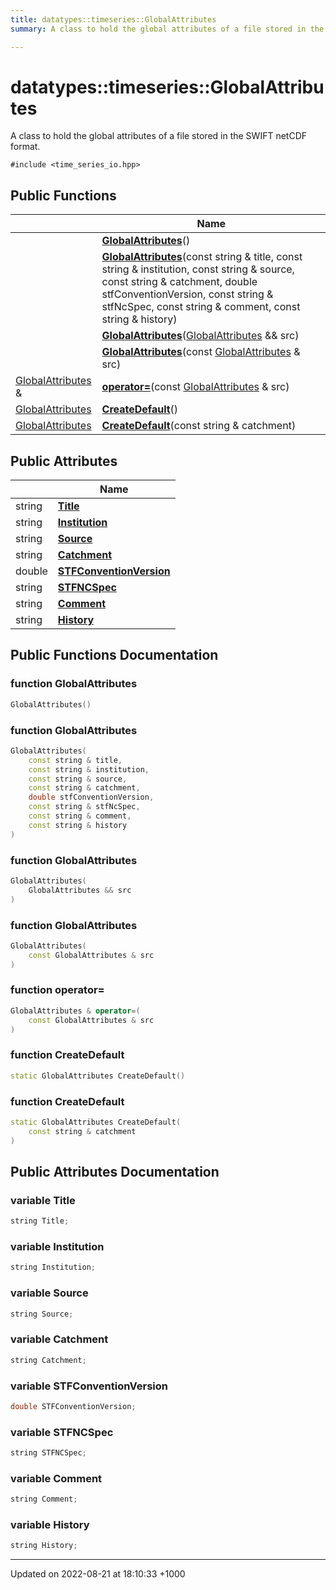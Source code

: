 ```yaml
---
title: datatypes::timeseries::GlobalAttributes
summary: A class to hold the global attributes of a file stored in the SWIFT netCDF format. 

---
```


# datatypes::timeseries::GlobalAttributes



A class to hold the global attributes of a file stored in the SWIFT netCDF format. 


`#include <time_series_io.hpp>`

## Public Functions

|                | Name           |
| -------------- | -------------- |
| | **[GlobalAttributes](/uchronia-ts-doc/cpp/Classes/classdatatypes_1_1timeseries_1_1GlobalAttributes/#function-globalattributes)**() |
| | **[GlobalAttributes](/uchronia-ts-doc/cpp/Classes/classdatatypes_1_1timeseries_1_1GlobalAttributes/#function-globalattributes)**(const string & title, const string & institution, const string & source, const string & catchment, double stfConventionVersion, const string & stfNcSpec, const string & comment, const string & history) |
| | **[GlobalAttributes](/uchronia-ts-doc/cpp/Classes/classdatatypes_1_1timeseries_1_1GlobalAttributes/#function-globalattributes)**([GlobalAttributes](/uchronia-ts-doc/cpp/Classes/classdatatypes_1_1timeseries_1_1GlobalAttributes/) && src) |
| | **[GlobalAttributes](/uchronia-ts-doc/cpp/Classes/classdatatypes_1_1timeseries_1_1GlobalAttributes/#function-globalattributes)**(const [GlobalAttributes](/uchronia-ts-doc/cpp/Classes/classdatatypes_1_1timeseries_1_1GlobalAttributes/) & src) |
| [GlobalAttributes](/uchronia-ts-doc/cpp/Classes/classdatatypes_1_1timeseries_1_1GlobalAttributes/) & | **[operator=](/uchronia-ts-doc/cpp/Classes/classdatatypes_1_1timeseries_1_1GlobalAttributes/#function-operator=)**(const [GlobalAttributes](/uchronia-ts-doc/cpp/Classes/classdatatypes_1_1timeseries_1_1GlobalAttributes/) & src) |
| [GlobalAttributes](/uchronia-ts-doc/cpp/Classes/classdatatypes_1_1timeseries_1_1GlobalAttributes/) | **[CreateDefault](/uchronia-ts-doc/cpp/Classes/classdatatypes_1_1timeseries_1_1GlobalAttributes/#function-createdefault)**() |
| [GlobalAttributes](/uchronia-ts-doc/cpp/Classes/classdatatypes_1_1timeseries_1_1GlobalAttributes/) | **[CreateDefault](/uchronia-ts-doc/cpp/Classes/classdatatypes_1_1timeseries_1_1GlobalAttributes/#function-createdefault)**(const string & catchment) |

## Public Attributes

|                | Name           |
| -------------- | -------------- |
| string | **[Title](/uchronia-ts-doc/cpp/Classes/classdatatypes_1_1timeseries_1_1GlobalAttributes/#variable-title)**  |
| string | **[Institution](/uchronia-ts-doc/cpp/Classes/classdatatypes_1_1timeseries_1_1GlobalAttributes/#variable-institution)**  |
| string | **[Source](/uchronia-ts-doc/cpp/Classes/classdatatypes_1_1timeseries_1_1GlobalAttributes/#variable-source)**  |
| string | **[Catchment](/uchronia-ts-doc/cpp/Classes/classdatatypes_1_1timeseries_1_1GlobalAttributes/#variable-catchment)**  |
| double | **[STFConventionVersion](/uchronia-ts-doc/cpp/Classes/classdatatypes_1_1timeseries_1_1GlobalAttributes/#variable-stfconventionversion)**  |
| string | **[STFNCSpec](/uchronia-ts-doc/cpp/Classes/classdatatypes_1_1timeseries_1_1GlobalAttributes/#variable-stfncspec)**  |
| string | **[Comment](/uchronia-ts-doc/cpp/Classes/classdatatypes_1_1timeseries_1_1GlobalAttributes/#variable-comment)**  |
| string | **[History](/uchronia-ts-doc/cpp/Classes/classdatatypes_1_1timeseries_1_1GlobalAttributes/#variable-history)**  |

## Public Functions Documentation

### function GlobalAttributes

```cpp
GlobalAttributes()
```


### function GlobalAttributes

```cpp
GlobalAttributes(
    const string & title,
    const string & institution,
    const string & source,
    const string & catchment,
    double stfConventionVersion,
    const string & stfNcSpec,
    const string & comment,
    const string & history
)
```


### function GlobalAttributes

```cpp
GlobalAttributes(
    GlobalAttributes && src
)
```


### function GlobalAttributes

```cpp
GlobalAttributes(
    const GlobalAttributes & src
)
```


### function operator=

```cpp
GlobalAttributes & operator=(
    const GlobalAttributes & src
)
```


### function CreateDefault

```cpp
static GlobalAttributes CreateDefault()
```


### function CreateDefault

```cpp
static GlobalAttributes CreateDefault(
    const string & catchment
)
```


## Public Attributes Documentation

### variable Title

```cpp
string Title;
```


### variable Institution

```cpp
string Institution;
```


### variable Source

```cpp
string Source;
```


### variable Catchment

```cpp
string Catchment;
```


### variable STFConventionVersion

```cpp
double STFConventionVersion;
```


### variable STFNCSpec

```cpp
string STFNCSpec;
```


### variable Comment

```cpp
string Comment;
```


### variable History

```cpp
string History;
```


-------------------------------

Updated on 2022-08-21 at 18:10:33 +1000